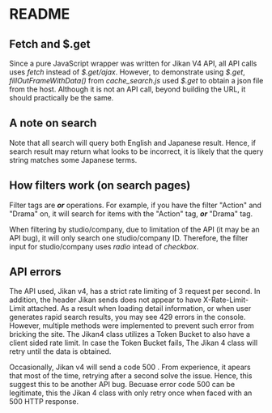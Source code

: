 # README


## Fetch and $.get
Since a pure JavaScript wrapper was written for Jikan V4 API, all API calls uses *fetch* instead of *\$.get/ajax*. 
However, to demonstrate using *\$.get*, *fillOutFrameWithData()* from *cache\_search.js* used *$.get* to obtain a json file from the host. 
Although it is not an API call, beyond building the URL, it should practically be the same.


## A note on search
Note that all search will query both English and Japanese result. Hence, if search result may return what looks to be incorrect, it is likely that the query string matches some Japanese terms. 

## How filters work (on search pages)

Filter tags are ***or*** operations. For example, if you have the filter "Action" and "Drama" on, it will search for items with the "Action" tag, ***or*** "Drama" tag.

When filtering by studio/company, due to limitation of the API (it may be an API bug), it will only search one studio/company ID. Therefore, the filter input for studio/company uses *radio* intead of *checkbox*.

## API errors 

The API used, Jikan v4, has a strict rate limiting of 3 request per second. In addition, the header Jikan sends does not appear to have X-Rate-Limit-Limit attached. As a result when loading detail information, or when user generates rapid search results, you may see 429 errors in the console. However, multiple methods were implemented to prevent such error from bricking the site. The Jikan4 class utilizes a Token Bucket to also have a client sided rate limit. In case the Token Bucket fails, The Jikan 4 class will retry until the data is obtained. 

Occasionally, Jikan v4 will send a code 500 . From experience, it apears that most of the time, retrying after a second solve the issue. Hence, this suggest this to be another API bug. Becuase error code 500 can be legitimate, this the Jikan 4 class with only retry once when faced with an 500 HTTP response.

